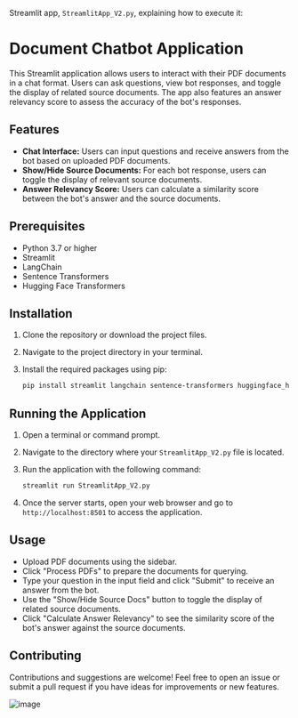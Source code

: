 Streamlit app, `StreamlitApp_V2.py`, explaining how to execute it:

# Document Chatbot Application

This Streamlit application allows users to interact with their PDF documents in a chat format. Users can ask questions, view bot responses, and toggle the display of related source documents. The app also features an answer relevancy score to assess the accuracy of the bot's responses.

## Features

- **Chat Interface:** Users can input questions and receive answers from the bot based on uploaded PDF documents.
- **Show/Hide Source Documents:** For each bot response, users can toggle the display of relevant source documents.
- **Answer Relevancy Score:** Users can calculate a similarity score between the bot's answer and the source documents.

## Prerequisites

- Python 3.7 or higher
- Streamlit
- LangChain
- Sentence Transformers
- Hugging Face Transformers

## Installation

1. Clone the repository or download the project files.
2. Navigate to the project directory in your terminal.
3. Install the required packages using pip:

   ```bash
   pip install streamlit langchain sentence-transformers huggingface_hub
   ```

## Running the Application

1. Open a terminal or command prompt.
2. Navigate to the directory where your `StreamlitApp_V2.py` file is located.
3. Run the application with the following command:

   ```bash
   streamlit run StreamlitApp_V2.py
   ```

4. Once the server starts, open your web browser and go to `http://localhost:8501` to access the application.

## Usage

- Upload PDF documents using the sidebar.
- Click "Process PDFs" to prepare the documents for querying.
- Type your question in the input field and click "Submit" to receive an answer from the bot.
- Use the "Show/Hide Source Docs" button to toggle the display of related source documents.
- Click "Calculate Answer Relevancy" to see the similarity score of the bot's answer against the source documents.

## Contributing

Contributions and suggestions are welcome! Feel free to open an issue or submit a pull request if you have ideas for improvements or new features.

![image](https://github.com/vikrambhat2/RAG-using-elasticsearch-WatsonX/assets/90188807/1f1e1821-8695-4e9b-a93b-47f52733e46a)
